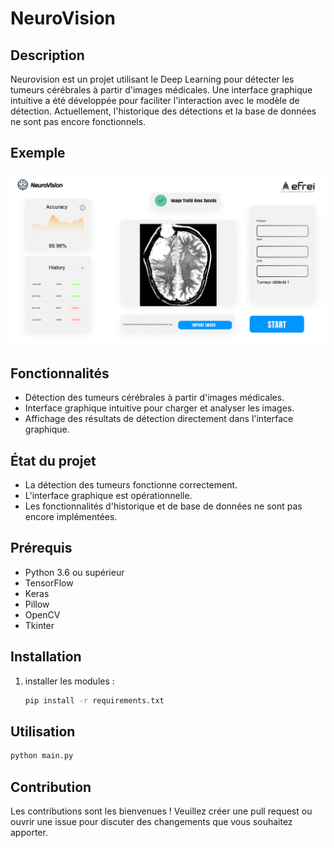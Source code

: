 # NeuroVision
## Description

Neurovision est un projet utilisant le Deep Learning pour détecter les tumeurs cérébrales à partir d'images médicales. Une interface graphique intuitive a été développée pour faciliter l'interaction avec le modèle de détection. Actuellement, l'historique des détections et la base de données ne sont pas encore fonctionnels.

## Exemple

![Brain Tumor Detection](readme/interface.png)

## Fonctionnalités

- Détection des tumeurs cérébrales à partir d'images médicales.
- Interface graphique intuitive pour charger et analyser les images.
- Affichage des résultats de détection directement dans l'interface graphique.

## État du projet

- La détection des tumeurs fonctionne correctement.
- L'interface graphique est opérationnelle.
- Les fonctionnalités d'historique et de base de données ne sont pas encore implémentées.

## Prérequis

- Python 3.6 ou supérieur
- TensorFlow
- Keras
- Pillow
- OpenCV
- Tkinter

## Installation

1. installer les modules :
   ```bash
   pip install -r requirements.txt
   ```


## Utilisation 

```bash
python main.py
```

## Contribution 
Les contributions sont les bienvenues ! Veuillez créer une pull request ou ouvrir une issue pour discuter des changements que vous souhaitez apporter.
